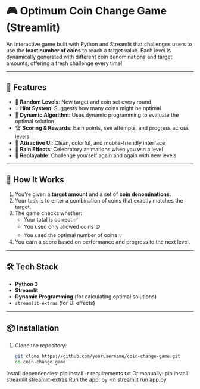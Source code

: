 # 🎮 Optimum Coin Change Game (Streamlit)

An interactive game built with Python and Streamlit that challenges users to use the **least number of coins** to reach a target value. Each level is dynamically generated with different coin denominations and target amounts, offering a fresh challenge every time!

---

## 🚀 Features

- 🎯 **Random Levels**: New target and coin set every round
- 💡 **Hint System**: Suggests how many coins might be optimal
- 🧠 **Dynamic Algorithm**: Uses dynamic programming to evaluate the optimal solution
- 🏆 **Scoring & Rewards**: Earn points, see attempts, and progress across levels
- 🎨 **Attractive UI**: Clean, colorful, and mobile-friendly interface
- 🎉 **Rain Effects**: Celebratory animations when you win a level
- 🔁 **Replayable**: Challenge yourself again and again with new levels

---

## 🧮 How It Works

1. You're given a **target amount** and a set of **coin denominations**.
2. Your task is to enter a combination of coins that exactly matches the target.
3. The game checks whether:
   - Your total is correct ✅
   - You used only allowed coins 🪙
   - You used the optimal number of coins 💡
4. You earn a score based on performance and progress to the next level.

---

## 🛠️ Tech Stack

- **Python 3**
- **Streamlit**
- **Dynamic Programming** (for calculating optimal solutions)
- `streamlit-extras` (for UI effects)

---

## 📦 Installation

1. Clone the repository:
   ```bash
   git clone https://github.com/yourusername/coin-change-game.git
   cd coin-change-game

Install dependencies:
pip install -r requirements.txt
Or manually:
pip install streamlit streamlit-extras
Run the app:
py -m streamlit run app.py
